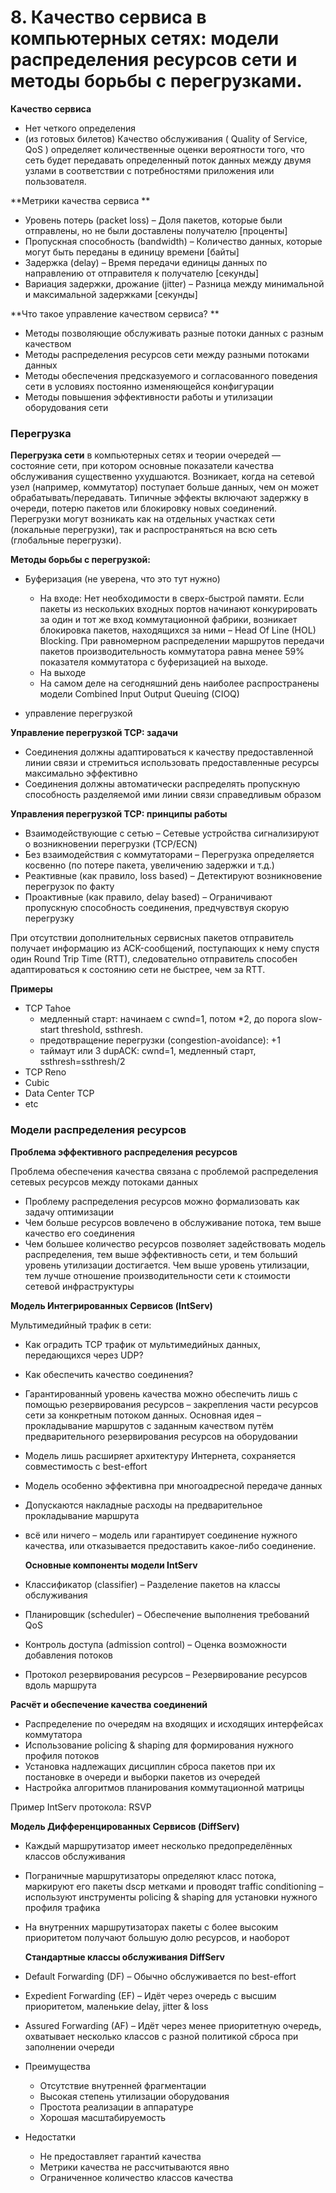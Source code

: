 # 8. Качество сервиса в компьютерных сетях: модели распределения ресурсов сети и методы борьбы с перегрузками.

**Качество сервиса**

- Нет четкого определения
- (из готовых билетов) Качество обслуживания ( Quality of Service, QoS ) определяет количественные оценки вероятности того, что сеть будет передавать определенный поток данных между двумя узлами в соответствии с потребностями приложения или пользователя.

**Метрики качества сервиса **

- Уровень потерь (packet loss) – Доля пакетов, которые были отправлены, но не были доставлены получателю [проценты]
- Пропускная способность (bandwidth) – Количество данных, которые могут быть переданы в единицу времени [байты] 
- Задержка (delay) – Время передачи единицы данных по направлению от отправителя к получателю [секунды] 
- Вариация задержки, дрожание (jitter) – Разница между минимальной и максимальной задержками [секунды]

**Что такое управление качеством сервиса? **

- Методы позволяющие обслуживать разные потоки данных с разным качеством 
- Методы распределения ресурсов сети между разными потоками данных 
- Методы обеспечения предсказуемого и согласованного поведения сети в условиях постоянно изменяющейся конфигурации 
- Методы повышения эффективности работы и утилизации оборудования сети



### Перегрузка

**Перегрузка сети** в компьютерных сетях и теории очередей — состояние сети, при котором основные показатели качества обслуживания существенно ухудшаются. Возникает, когда на сетевой узел (например, коммутатор) поступает больше данных, чем он может обрабатывать/передавать. Типичные эффекты включают задержку в очереди, потерю пакетов или блокировку новых соединений. Перегрузки могут возникать как на отдельных участках сети (локальные перегрузки), так и распространяться на всю сеть (глобальные перегрузки).



**Методы борьбы с перегрузкой:**

- Буферизация (не уверена, что это тут нужно)
  - На входе: Нет необходимости в сверх-быстрой памяти. Если пакеты из нескольких входных портов начинают конкурировать за один и тот же вход коммутационной фабрики, возникает блокировка пакетов, находящихся за ними – Head Of Line (HOL) Blocking. При равномерном распределении маршрутов передачи пакетов производительность коммутатора равна менее 59% показателя коммутатора с буферизацией на выходе.
  - На выходе
  - На самом деле на сегодняшний день наиболее распространены модели Combined Input Output Queuing (CIOQ)

- управление перегрузкой



**Управление перегрузкой TCP: задачи** 

- Соединения должны адаптироваться к качеству предоставленной линии связи и стремиться использовать предоставленные ресурсы максимально эффективно 
- Соединения должны автоматически распределять пропускную способность разделяемой ими линии связи справедливым образом

**Управления перегрузкой TCP: принципы работы**

- Взаимодействующие с сетью – Сетевые устройства сигнализируют о возникновении перегрузки (TCP/ECN) 
- Без взаимодействия с коммутаторами – Перегрузка определяется косвенно (по потере пакета, увеличению задержки и т.д.) 
- Реактивные (как правило, loss based) – Детектируют возникновение перегрузок по факту 
- Проактивные (как правило, delay based) – Ограничивают пропускную способность соединения, предчувствуя скорую перегрузку

При отсутствии дополнительных сервисных пакетов отправитель получает информацию из ACK-сообщений, поступающих к нему спустя один Round Trip Time (RTT), следовательно отправитель способен адаптироваться к состоянию сети не быстрее, чем за RTT.

**Примеры**

- TCP Tahoe
  - медленный старт: начинаем с cwnd=1, потом *2, до порога slow-start threshold, ssthresh.
  - предотвращение перегрузки (congestion-avoidance): +1
  - таймаут или 3 dupACK: cwnd=1, медленный старт, ssthresh=ssthresh/2
- TCP Reno
- Cubic
- Data Center TCP
- etc



### Модели распределения ресурсов

**Проблема эффективного распределения ресурсов**

Проблема обеспечения качества связана с проблемой распределения сетевых ресурсов между потоками данных 

- Проблему распределения ресурсов можно формализовать как задачу оптимизации 
- Чем больше ресурсов вовлечено в обслуживание потока, тем выше качество его соединения 
- Чем большее количество ресурсов позволяет задействовать модель распределения, тем выше эффективность сети, и тем больший уровень утилизации достигается. Чем выше уровень утилизации, тем лучше отношение производительности сети к стоимости сетевой инфраструктуры



**Модель Интегрированных Сервисов (IntServ)**

Мультимедийный трафик в сети:

- Как оградить TCP трафик от мультимедийных данных, передающихся через UDP?

- Как обеспечить качество соединения?

- Гарантированный уровень качества можно обеспечить лишь с помощью резервирования ресурсов – закрепления части ресурсов сети за конкретным потоком данных.
  Основная идея – прокладывание маршрутов с заданным качеством путём предварительного
  резервирования ресурсов на оборудовании 

- Модель лишь расширяет архитектуру Интернета, сохраняется совместимость с best-effort

- Модель особенно эффективна при многоадресной передаче данных

- Допускаются накладные расходы на предварительное прокладывание маршрута

- всё или ничего – модель или гарантирует соединение нужного качества, или отказывается
  предоставить какое-либо соединение.

  **Основные компоненты модели IntServ**

- Классификатор (classifier) – Разделение пакетов на классы обслуживания

- Планировщик (scheduler) – Обеспечение выполнения требований QoS

- Контроль доступа (admission control) – Оценка возможности добавления потоков

- Протокол резервирования ресурсов – Резервирование ресурсов вдоль маршрута

**Расчёт и обеспечение качества соединений**

- Распределение по очередям на входящих и исходящих интерфейсах коммутатора 
- Использование policing & shaping для формирования нужного профиля потоков 
- Установка надлежащих дисциплин сброса пакетов при их постановке в очереди и выборки пакетов из очередей 
- Настройка алгоритмов планирования коммутационной матрицы



Пример IntServ протокола: RSVP



**Модель Дифференцированных Сервисов (DiffServ)**

- Каждый маршрутизатор имеет несколько предопределённых классов обслуживания

- Пограничные маршрутизаторы определяют класс потока, маркируют его пакеты dscp метками и проводят traffic conditioning – используют инструменты policing & shaping для установки нужного профиля трафика

- На внутренних маршрутизаторах пакеты с более высоким приоритетом получают большую долю ресурсов, и наоборот

  

  **Стандартные классы обслуживания DiffServ**

- Default Forwarding (DF) – Обычно обслуживается по best-effort

- Expedient Forwarding (EF) – Идёт через очередь с высшим приоритетом, маленькие delay, jitter & loss

- Assured Forwarding (AF) – Идёт через менее приоритетную очередь, охватывает несколько классов с разной политикой сброса при заполнении очереди

- Преимущества

  - Отсутствие внутренней фрагментации
  - Высокая степень утилизации оборудования
  - Простота реализации в аппаратуре
  - Хорошая масштабируемость

- Недостатки
  - Не предоставляет гарантий качества
  - Метрики качества не рассчитываются явно
  - Ограниченное количество классов качества

 